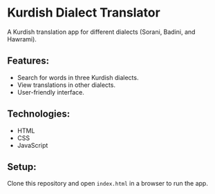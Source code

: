 # Kurdish Dialect Translator

A Kurdish translation app for different dialects (Sorani, Badini, and Hawrami).

## Features:
- Search for words in three Kurdish dialects.
- View translations in other dialects.
- User-friendly interface.

## Technologies:
- HTML
- CSS
- JavaScript

## Setup:
Clone this repository and open `index.html` in a browser to run the app.
